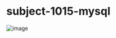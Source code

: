 # subject-1015-mysql

![image](https://user-images.githubusercontent.com/1501327/137422272-23c84355-e1c0-4955-b112-0d64543ebc53.png)
